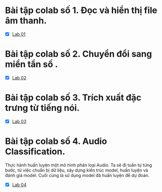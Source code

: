  # Bài tập colab số 1. Đọc và hiển thị file âm thanh.

- [x] [Lab 01](https://github.com/trong-khanh-1109/CS114.L22.KHCL/blob/1254a56d76ad8c7afee4dd086ef7577ea8d1d1b9/Assignments%20Colaboratory/Colab_02.ipynb) 

# Bài tập colab số 2. Chuyển đổi sang miền tần số .

 - [x] [Lab 02](https://github.com/trong-khanh-1109/CS114.L22.KHCL/blob/d4386fcfc8a0a3e993da1ca53e63c52165e33ed1/Assignments%20Colaboratory/Colab_01.ipynb) 

# Bài tập colab số 3. Trích xuất đặc trưng từ tiếng nói.

- [x] [Lab 03](https://github.com/trong-khanh-1109/CS114.L22.KHCL/blob/a81062ee166814347e2b3adbd531bffe28635af6/Assignments%20Colaboratory/Colab_03_1.ipynb) 

# Bài tập colab số 4. Audio Classification.

Thực hành huấn luyện một mô hình phân loại Audio. Ta sẽ đi tuần tự từng bước, từ việc chuẩn bị dữ liệu, xây dựng kiến trúc model, 
huấn luyện và đánh giá model. Cuối cùng là sử dụng model đã huấn luyện để dự đoán.  

- [x] [Lab 04](https://github.com/trong-khanh-1109/CS114.L22.KHCL/blob/a81062ee166814347e2b3adbd531bffe28635af6/Assignments%20Colaboratory/Colab_03_1.ipynb) 

